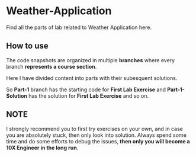 
# Weather-Application
Find all the parts of lab related to Weather Application here.

## How to use
The code snapshots are organized in multiple **branches** where every branch **represents a course section**. 

Here I have divided content into parts with their subesquent solutions. 

So **Part-1** branch has the starting code for **First Lab Exercise** and **Part-1-Solution** has the solution for **First Lab Exercise** and so on.


## NOTE
I strongly recommend you to first try exercises on your own, and in case you are absolutely stuck, then only look into solution. Always spend some time and do some efforts to debug the issues, **then only you will become a 10X Engineer in the long run**.
